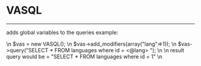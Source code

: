 # VASQL
-----


adds global variables to the queries
example:

\n
$vas = new VASQL(); \n
$vas->add_modifiers(array("lang"=>1)); \n
$vas->query("SELECT * FROM languages where id = <@lang> "); \n
\n
result query would be = "SELECT * FROM languages where id = 1" \n
